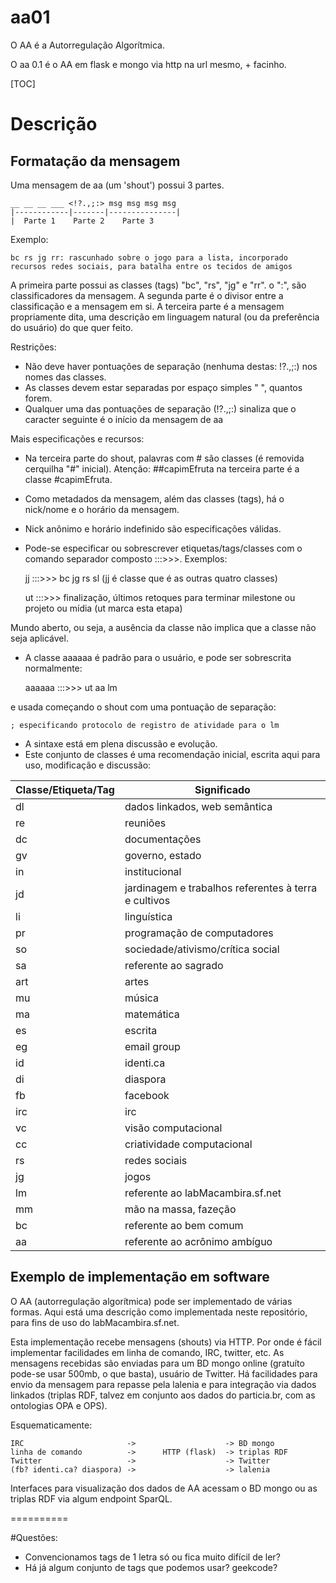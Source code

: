 aa01
====

O AA é a Autorregulação Algorítmica.

O aa 0.1 é o AA em flask e mongo via http na url mesmo, + facinho.

[TOC]

# Descrição

## Formatação da mensagem

Uma mensagem de aa (um 'shout') possui 3 partes.

    __ __ __ ___ <!?.,;:> msg msg msg msg
    |------------|-------|---------------|
    |  Parte 1    Parte 2    Parte 3

Exemplo:

    bc rs jg rr: rascunhado sobre o jogo para a lista, incorporado recursos redes sociais, para batalha entre os tecidos de amigos

A primeira parte possui as classes (tags) "bc", "rs", "jg" e "rr". o ":", são classificadores da mensagem.
A segunda parte é o divisor entre a classificação e a mensagem em si.
A terceira parte é a mensagem propriamente dita, uma descrição em linguagem natural (ou da preferência do usuário) do que quer feito.

Restrições:
* Não deve haver pontuações de separação (nenhuma destas: !?.,;:) nos nomes das classes.
* As classes devem estar separadas por espaço simples " ", quantos forem.
* Qualquer uma das pontuações de separação (!?.,;:) sinaliza que o caracter seguinte é o início da mensagem de aa

Mais especificações e recursos:
* Na terceira parte do shout, palavras com # são classes (é removida cerquilha "#" inicial). Atenção: ##capimEfruta na terceira parte é a classe #capimEfruta.
* Como metadados da mensagem, além das classes (tags), há o nick/nome e o horário da mensagem.
* Nick anônimo e horário indefinido são especificações válidas.
* Pode-se especificar ou sobrescrever etiquetas/tags/classes com o comando separador composto :::>>>. Exemplos:

    jj :::>>> bc jg rs sl (jj é classe que é as outras quatro classes)
    
    ut :::>>> finalização, últimos retoques para terminar milestone ou projeto ou mídia (ut marca esta etapa)

Mundo aberto, ou seja, a ausência da classe não implica que a classe não seja aplicável.
* A classe aaaaaa é padrão para o usuário, e pode ser sobrescrita normalmente:

    aaaaaa :::>>> ut aa lm

e usada começando o shout com uma pontuação de separação:

    ; especificando protocolo de registro de atividade para o lm
* A sintaxe está em plena discussão e evolução.
* Este conjunto de classes é uma recomendação inicial, escrita aqui para uso, modificação e discussão:

| Classe/Etiqueta/Tag | Significado |
| ------------------- | ----------- |
| dl                  | dados linkados, web semântica |
| re                  | reuniões |
| dc                  | documentações |
| gv                  | governo, estado |
| in                  | institucional   |
| jd                  | jardinagem e trabalhos referentes à terra e cultivos |
| li                  | linguística |
| pr                  | programação de computadores |
| so                  | sociedade/ativismo/crítica social |  
| sa                  | referente ao sagrado |
| art                  | artes      |
| mu                  | música      |
| ma                  | matemática  |
| es                  | escrita     |
| eg                  | email group |
| id                  | identi.ca   |
| di                  | diaspora    |
| fb                  | facebook    |
| irc                 | irc         |
| vc                  | visão computacional |
| cc                  | criatividade computacional |
| rs                  | redes sociais |
| jg                  | jogos       |
| lm                  | referente ao labMacambira.sf.net |
| mm                  | mão na massa, fazeção   |
| bc                  | referente ao bem comum |
| aa                  | referente ao acrônimo ambíguo |


## Exemplo de implementação em software

O AA (autorregulação algorítmica) pode ser implementado de várias formas. Aqui está uma descrição como implementada neste repositório, para fins de uso do labMacambira.sf.net.

Esta implementação recebe mensagens (shouts) via HTTP. Por onde é fácil implementar facilidades em linha de comando, IRC, twitter, etc. As mensagens recebidas são enviadas para um BD mongo online (gratuíto pode-se usar 500mb, o que basta), usuário de Twitter. Há facilidades para envio da mensagem para repasse pela lalenia e para integração via dados linkados (triplas RDF, talvez em conjunto aos dados do particia.br, com as ontologias OPA e OPS).

Esquematicamente:

    IRC                       ->                    -> BD mongo
    linha de comando          ->      HTTP (flask)  -> triplas RDF
    Twitter                   ->                    -> Twitter
    (fb? identi.ca? diaspora) ->                    -> lalenia

Interfaces para visualização dos dados de AA acessam o BD mongo ou as triplas RDF via algum endpoint SparQL.


==========

#Questões: 
* Convencionamos tags de 1 letra só ou fica muito difícil de ler?
* Há já algum conjunto de tags que podemos usar? geekcode?
